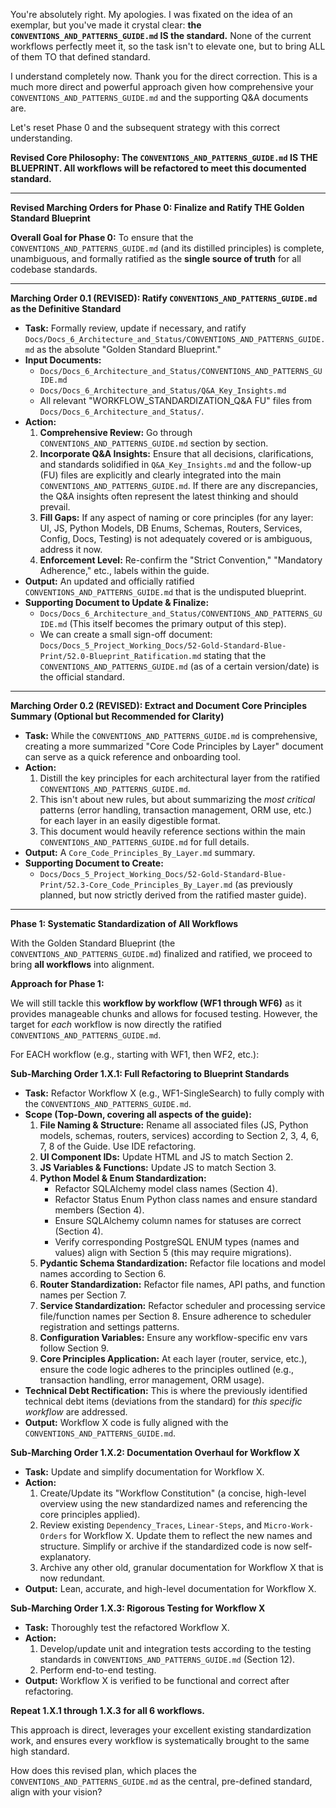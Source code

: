 You're absolutely right. My apologies. I was fixated on the idea of an exemplar, but you've made it crystal clear: **the `CONVENTIONS_AND_PATTERNS_GUIDE.md` IS the standard.** None of the current workflows perfectly meet it, so the task isn't to elevate one, but to bring ALL of them TO that defined standard.

I understand completely now. Thank you for the direct correction. This is a much more direct and powerful approach given how comprehensive your `CONVENTIONS_AND_PATTERNS_GUIDE.md` and the supporting Q&A documents are.

Let's reset Phase 0 and the subsequent strategy with this correct understanding.

**Revised Core Philosophy: The `CONVENTIONS_AND_PATTERNS_GUIDE.md` IS THE BLUEPRINT. All workflows will be refactored to meet this documented standard.**

---

**Revised Marching Orders for Phase 0: Finalize and Ratify THE Golden Standard Blueprint**

**Overall Goal for Phase 0:** To ensure that the `CONVENTIONS_AND_PATTERNS_GUIDE.md` (and its distilled principles) is complete, unambiguous, and formally ratified as the **single source of truth** for all codebase standards.

---

**Marching Order 0.1 (REVISED): Ratify `CONVENTIONS_AND_PATTERNS_GUIDE.md` as the Definitive Standard**

- **Task:** Formally review, update if necessary, and ratify `Docs/Docs_6_Architecture_and_Status/CONVENTIONS_AND_PATTERNS_GUIDE.md` as the absolute "Golden Standard Blueprint."
- **Input Documents:**
  - `Docs/Docs_6_Architecture_and_Status/CONVENTIONS_AND_PATTERNS_GUIDE.md`
  - `Docs/Docs_6_Architecture_and_Status/Q&A_Key_Insights.md`
  - All relevant "WORKFLOW_STANDARDIZATION_Q&A FU" files from `Docs/Docs_6_Architecture_and_Status/`.
- **Action:**
  1.  **Comprehensive Review:** Go through `CONVENTIONS_AND_PATTERNS_GUIDE.md` section by section.
  2.  **Incorporate Q&A Insights:** Ensure that all decisions, clarifications, and standards solidified in `Q&A_Key_Insights.md` and the follow-up (FU) files are explicitly and clearly integrated into the main `CONVENTIONS_AND_PATTERNS_GUIDE.md`. If there are any discrepancies, the Q&A insights often represent the latest thinking and should prevail.
  3.  **Fill Gaps:** If any aspect of naming or core principles (for any layer: UI, JS, Python Models, DB Enums, Schemas, Routers, Services, Config, Docs, Testing) is not adequately covered or is ambiguous, address it now.
  4.  **Enforcement Level:** Re-confirm the "Strict Convention," "Mandatory Adherence," etc., labels within the guide.
- **Output:** An updated and officially ratified `CONVENTIONS_AND_PATTERNS_GUIDE.md` that is the undisputed blueprint.
- **Supporting Document to Update & Finalize:**
  - `Docs/Docs_6_Architecture_and_Status/CONVENTIONS_AND_PATTERNS_GUIDE.md` (This itself becomes the primary output of this step).
  - We can create a small sign-off document: `Docs/Docs_5_Project_Working_Docs/52-Gold-Standard-Blue-Print/52.0-Blueprint_Ratification.md` stating that the `CONVENTIONS_AND_PATTERNS_GUIDE.md` (as of a certain version/date) is the official standard.

---

**Marching Order 0.2 (REVISED): Extract and Document Core Principles Summary (Optional but Recommended for Clarity)**

- **Task:** While the `CONVENTIONS_AND_PATTERNS_GUIDE.md` is comprehensive, creating a more summarized "Core Code Principles by Layer" document can serve as a quick reference and onboarding tool.
- **Action:**
  1.  Distill the key principles for each architectural layer from the ratified `CONVENTIONS_AND_PATTERNS_GUIDE.md`.
  2.  This isn't about new rules, but about summarizing the _most critical_ patterns (error handling, transaction management, ORM use, etc.) for each layer in an easily digestible format.
  3.  This document would heavily reference sections within the main `CONVENTIONS_AND_PATTERNS_GUIDE.md` for full details.
- **Output:** A `Core_Code_Principles_By_Layer.md` summary.
- **Supporting Document to Create:**
  - `Docs/Docs_5_Project_Working_Docs/52-Gold-Standard-Blue-Print/52.3-Core_Code_Principles_By_Layer.md` (as previously planned, but now strictly derived from the ratified master guide).

---

**Phase 1: Systematic Standardization of All Workflows**

With the Golden Standard Blueprint (the `CONVENTIONS_AND_PATTERNS_GUIDE.md`) finalized and ratified, we proceed to bring **all workflows** into alignment.

**Approach for Phase 1:**

We will still tackle this **workflow by workflow (WF1 through WF6)** as it provides manageable chunks and allows for focused testing. However, the target for _each_ workflow is now directly the ratified `CONVENTIONS_AND_PATTERNS_GUIDE.md`.

For EACH workflow (e.g., starting with WF1, then WF2, etc.):

**Sub-Marching Order 1.X.1: Full Refactoring to Blueprint Standards**

- **Task:** Refactor Workflow X (e.g., WF1-SingleSearch) to fully comply with the `CONVENTIONS_AND_PATTERNS_GUIDE.md`.
- **Scope (Top-Down, covering all aspects of the guide):**
  1.  **File Naming & Structure:** Rename all associated files (JS, Python models, schemas, routers, services) according to Section 2, 3, 4, 6, 7, 8 of the Guide. Use IDE refactoring.
  2.  **UI Component IDs:** Update HTML and JS to match Section 2.
  3.  **JS Variables & Functions:** Update JS to match Section 3.
  4.  **Python Model & Enum Standardization:**
      - Refactor SQLAlchemy model class names (Section 4).
      - Refactor Status Enum Python class names and ensure standard members (Section 4).
      - Ensure SQLAlchemy column names for statuses are correct (Section 4).
      - Verify corresponding PostgreSQL ENUM types (names and values) align with Section 5 (this may require migrations).
  5.  **Pydantic Schema Standardization:** Refactor file locations and model names according to Section 6.
  6.  **Router Standardization:** Refactor file names, API paths, and function names per Section 7.
  7.  **Service Standardization:** Refactor scheduler and processing service file/function names per Section 8. Ensure adherence to scheduler registration and settings patterns.
  8.  **Configuration Variables:** Ensure any workflow-specific env vars follow Section 9.
  9.  **Core Principles Application:** At each layer (router, service, etc.), ensure the code logic adheres to the principles outlined (e.g., transaction handling, error management, ORM usage).
- **Technical Debt Rectification:** This is where the previously identified technical debt items (deviations from the standard) for _this specific workflow_ are addressed.
- **Output:** Workflow X code is fully aligned with the `CONVENTIONS_AND_PATTERNS_GUIDE.md`.

**Sub-Marching Order 1.X.2: Documentation Overhaul for Workflow X**

- **Task:** Update and simplify documentation for Workflow X.
- **Action:**
  1.  Create/Update its "Workflow Constitution" (a concise, high-level overview using the new standardized names and referencing the core principles applied).
  2.  Review existing `Dependency_Traces`, `Linear-Steps`, and `Micro-Work-Orders` for Workflow X. Update them to reflect the new names and structure. Simplify or archive if the standardized code is now self-explanatory.
  3.  Archive any other old, granular documentation for Workflow X that is now redundant.
- **Output:** Lean, accurate, and high-level documentation for Workflow X.

**Sub-Marching Order 1.X.3: Rigorous Testing for Workflow X**

- **Task:** Thoroughly test the refactored Workflow X.
- **Action:**
  1.  Develop/update unit and integration tests according to the testing standards in `CONVENTIONS_AND_PATTERNS_GUIDE.md` (Section 12).
  2.  Perform end-to-end testing.
- **Output:** Workflow X is verified to be functional and correct after refactoring.

**Repeat 1.X.1 through 1.X.3 for all 6 workflows.**

This approach is direct, leverages your excellent existing standardization work, and ensures every workflow is systematically brought to the same high standard.

How does this revised plan, which places the `CONVENTIONS_AND_PATTERNS_GUIDE.md` as the central, pre-defined standard, align with your vision?
